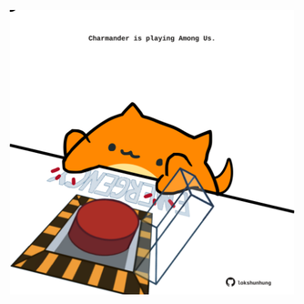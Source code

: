 <!-- built at 13/07/2023, 16:01:06 UTC -->
<p align="center">
  <img width="500" height="500" src="./ReadmeImage.svg">
</p>
